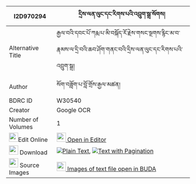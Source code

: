|I2D970294|དྲིས་ལན་ལུང་དང་རིགས་པའི་འབྲུག་སྒྲ་སོགས། 
| --- | --- 
|Alternative Title |རྒྱལ་བའི་དབང་པོ་ཀརྨ་པ་མི་བསྐོད་རོ་རྗེས་གསང་སྔགས་རྙིང་མ་བ་རྣམས་ལ་དྲི་བའི་ཆབ་ཤོག་གནང་བའི་དྲིས་ལན་ལུང་དང་རིགས་པའི་འབྲུག་སྒྲ།
|Author| སོག་བཟློག་པ་བློ་གྲོས་རྒྱལ་མཚན།
|BDRC ID | W30540
|Creator | Google OCR
|Number of Volumes| 1
|<img width="25" src="https://img.icons8.com/color/25/000000/edit-property.png">Edit Online| [<img width="25" src="https://avatars.githubusercontent.com/u/45091458?s=200&v=4"> Open in Editor](http://editor.openpecha.org/I2D970294)
|<img width="25" src="https://img.icons8.com/fluent/48/000000/download-2.png"/>  Download | [![](https://img.icons8.com/color/20/000000/txt.png)Plain Text](https://github.com/Openpecha/I2D970294/releases/download/v1/drilen_lung_dang_rikpa_i_drukd_plain_I2D970294.zip), [![](https://img.icons8.com/color/20/000000/txt.png)Text with Pagination](https://github.com/Openpecha/I2D970294/releases/download/v1/drilen_lung_dang_rikpa_i_drukd_pages_I2D970294.zip)
|<img width="25" src="https://img.icons8.com/plasticine/100/000000/pictures-folder.png"/>  Source Images | [<img width="25" src="https://library.bdrc.io/icons/BUDA-small.svg"> Images of text file open in BUDA](https://library.bdrc.io/show/bdr:W30540)